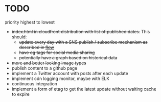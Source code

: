 # TODO

priority highest to lowest

- ~~index.html in cloudfront distribution with list of published dates.~~ This should:
  - ~~update every day with a SNS publish / subscribe mechanism as described in [flow](./img/flow.png)~~
  - ~~have og tags for social media sharing~~
  - ~~potentially have a graph based on historical data~~
- ~~more and better looking image types~~
- publish content to a github page
- implement a Twitter account with posts after each update
- implement cdn logging monitor, maybe with ELK
- continuous integration
- implement a form of etag to get the latest update without waiting cache to expire
